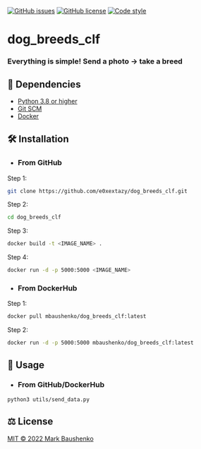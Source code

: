 [![GitHub issues](https://img.shields.io/github/issues/e0xextazy/dog_breeds_clf)](https://github.com/e0xextazy/dog_breeds_clf/issues)
[![GitHub license](https://img.shields.io/github/license/e0xextazy/dog_breeds_clf?color=purple)](https://github.com/e0xextazy/dog_breeds_clf/blob/main/LICENSE)
[![Code style](https://img.shields.io/badge/code%20style-black-black)](https://github.com/psf/black)

# dog_breeds_clf

### Everything is simple! Send a photo -> take a breed

## 👶 Dependencies
* [Python 3.8 or higher](https://www.python.org/downloads/)
* [Git SCM](https://git-scm.com/downloads)
* [Docker](https://docs.docker.com/get-docker/)

## 🛠️ Installation
* ### From GitHub
Step 1: 
```sh
git clone https://github.com/e0xextazy/dog_breeds_clf.git
```
Step 2: 
```sh
cd dog_breeds_clf
```
Step 3:
```sh
docker build -t <IMAGE_NAME> .
```
Step 4:
```sh
docker run -d -p 5000:5000 <IMAGE_NAME>
```

* ### From DockerHub
Step 1: 
```sh
docker pull mbaushenko/dog_breeds_clf:latest
```
Step 2:
```sh
docker run -d -p 5000:5000 mbaushenko/dog_breeds_clf:latest
```

## 🚀 Usage

* ### From GitHub/DockerHub
```sh
python3 utils/send_data.py
```

## ⚖️ License
[MIT © 2022 Mark Baushenko](https://github.com/e0xextazy/dog_breeds_clf/blob/main/LICENSE)

